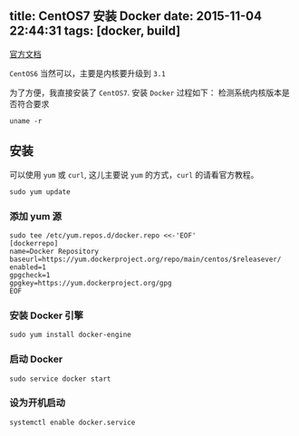 title: CentOS7 安装 Docker
date: 2015-11-04 22:44:31
tags: [docker, build]
---

[官方文档](https://docs.docker.com/engine/installation/linux/centos/)

`CentOS6` 当然可以，主要是内核要升级到 `3.1`

为了方便，我直接安装了 `CentOS7`. 安装 `Docker` 过程如下： 检测系统内核版本是否符合要求

````
uname -r
````

## 安装

可以使用 `yum` 或 `curl`, 这儿主要说 `yum` 的方式，`curl` 的请看官方教程。


````
sudo yum update
````

### 添加 yum 源

````
sudo tee /etc/yum.repos.d/docker.repo <<-'EOF'
[dockerrepo]
name=Docker Repository
baseurl=https://yum.dockerproject.org/repo/main/centos/$releasever/
enabled=1
gpgcheck=1
gpgkey=https://yum.dockerproject.org/gpg
EOF
````

### 安装 Docker 引擎

````
sudo yum install docker-engine
````

### 启动 Docker

````
sudo service docker start
````

### 设为开机启动

````
systemctl enable docker.service
````